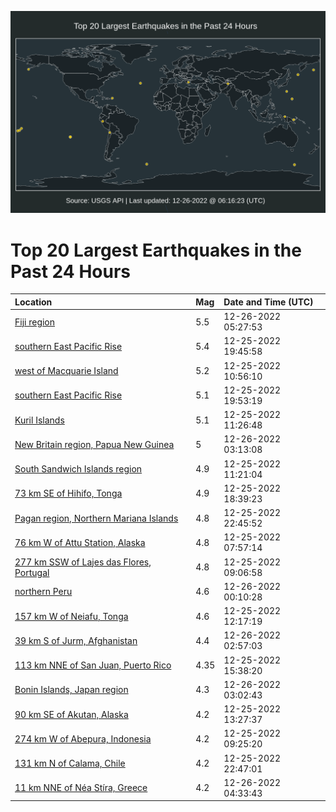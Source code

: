 ![Map](./map.png)

# Top 20 Largest Earthquakes in the Past 24 Hours

| Location | Mag | Date and Time (UTC) |
|:---|:---|:---|
| [Fiji region](https://earthquake.usgs.gov/earthquakes/eventpage/us6000jbqu) | 5.5 | 12-26-2022 05:27:53 |
| [southern East Pacific Rise](https://earthquake.usgs.gov/earthquakes/eventpage/us6000jbn5) | 5.4 | 12-25-2022 19:45:58 |
| [west of Macquarie Island](https://earthquake.usgs.gov/earthquakes/eventpage/us6000jbl5) | 5.2 | 12-25-2022 10:56:10 |
| [southern East Pacific Rise](https://earthquake.usgs.gov/earthquakes/eventpage/us6000jbnq) | 5.1 | 12-25-2022 19:53:19 |
| [Kuril Islands](https://earthquake.usgs.gov/earthquakes/eventpage/us6000jblb) | 5.1 | 12-25-2022 11:26:48 |
| [New Britain region, Papua New Guinea](https://earthquake.usgs.gov/earthquakes/eventpage/us6000jbq7) | 5 | 12-26-2022 03:13:08 |
| [South Sandwich Islands region](https://earthquake.usgs.gov/earthquakes/eventpage/us6000jbla) | 4.9 | 12-25-2022 11:21:04 |
| [73 km SE of Hihifo, Tonga](https://earthquake.usgs.gov/earthquakes/eventpage/us6000jbmn) | 4.9 | 12-25-2022 18:39:23 |
| [Pagan region, Northern Mariana Islands](https://earthquake.usgs.gov/earthquakes/eventpage/us6000jbp9) | 4.8 | 12-25-2022 22:45:52 |
| [76 km W of Attu Station, Alaska](https://earthquake.usgs.gov/earthquakes/eventpage/us6000jbkl) | 4.8 | 12-25-2022 07:57:14 |
| [277 km SSW of Lajes das Flores, Portugal](https://earthquake.usgs.gov/earthquakes/eventpage/us6000jbkw) | 4.8 | 12-25-2022 09:06:58 |
| [northern Peru](https://earthquake.usgs.gov/earthquakes/eventpage/us6000jbpk) | 4.6 | 12-26-2022 00:10:28 |
| [157 km W of Neiafu, Tonga](https://earthquake.usgs.gov/earthquakes/eventpage/us6000jblh) | 4.6 | 12-25-2022 12:17:19 |
| [39 km S of Jurm, Afghanistan](https://earthquake.usgs.gov/earthquakes/eventpage/us6000jbq3) | 4.4 | 12-26-2022 02:57:03 |
| [113 km NNE of San Juan, Puerto Rico](https://earthquake.usgs.gov/earthquakes/eventpage/pr2022359000) | 4.35 | 12-25-2022 15:38:20 |
| [Bonin Islands, Japan region](https://earthquake.usgs.gov/earthquakes/eventpage/us6000jbq9) | 4.3 | 12-26-2022 03:02:43 |
| [90 km SE of Akutan, Alaska](https://earthquake.usgs.gov/earthquakes/eventpage/ak022ghxu3eb) | 4.2 | 12-25-2022 13:27:37 |
| [274 km W of Abepura, Indonesia](https://earthquake.usgs.gov/earthquakes/eventpage/us6000jbl0) | 4.2 | 12-25-2022 09:25:20 |
| [131 km N of Calama, Chile](https://earthquake.usgs.gov/earthquakes/eventpage/us6000jbp5) | 4.2 | 12-25-2022 22:47:01 |
| [11 km NNE of Néa Stíra, Greece](https://earthquake.usgs.gov/earthquakes/eventpage/us6000jbql) | 4.2 | 12-26-2022 04:33:43 |
